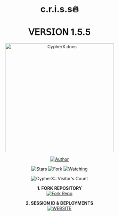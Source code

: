 <h1 align="center"> c.r.i.s.s🔥 </h1>
<h1 align="center"> 𝖵𝖤𝖱𝖲𝖨𝖮𝖭 1.5.5 </h1>

<p align="center">
  <a href="https://github.com/Dark-Xploit/CypherX">
    <img alt="CypherX docs" height="350" src="https://i.ibb.co/Q4QCHYd/copilot-image-1739572393172.jpg">
  </a>
</p>
    
   
  
</a>
</p>
<p align="center">
<a href="https://github.com/Dark-Xploit"><img title="Author" src="https://img.shields.io/badge/CypherX-darkgreen?style=for-the-badge&logo=whatsapp"></a>
<p/>
<p align="center">
<a href="https://github.com/Dark-Xploit/CypherX/stargazers/"><img title="Stars" src="https://img.shields.io/github/stars/Dark-Xploit/CypherX?&style=social"></a>
<a href="https://github.com/Dark-Xploit/CypherX/network/members"><img title="Fork" src="https://img.shields.io/github/forks/Dark-Xploit/CypherX?style=social"></a>
<a href="https://github.com/Dark-Xploit/CypherX/watchers"><img title="Watching" src="https://img.shields.io/github/watchers/Dark-Xploit/CypherX?label=Watching&style=social"></a>
</p>
<p align="center"><img src="https://profile-counter.glitch.me/{Dark-Xploit}/count.svg" alt="CypherX:: Visitor's Count" /></p>


<p align="center">
    <strong>1. FORK REPOSITORY</strong>
  <br>
    <a href="https://github.com/Dark-Xploit/CypherX/fork" target="_blank">
        <img alt="Fork Repo" src="https://img.shields.io/badge/Fork%20Repo-100000?style=for-the-badge&logo=scan&logoColor=white&labelColor=darkblue&color=darkblue"/>
    </a>
</p>

<!-- Part 2: SESSION ID & DEPLOYMENTS -->
<p align="center">
    <strong>2. SESSION ID & DEPLOYMENTS</strong>
    <br>
    <a href="https://cypherxbot.vercel.app/" target="_blank">
        <img alt="WEBSITE" src="https://img.shields.io/badge/Let%27s_Go-100000?style=for-the-badge&logo=scan&logoColor=white&labelColor=darkred&color=darkred"/>
    </a>
</p>
